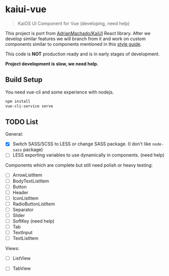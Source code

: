 # kaiui-vue

> KaiOS UI Component for Vue (developing, need help)

This project is port from [AdrianMachado/KaiUI](https://github.com/AdrianMachado/KaiUI) React library. After we develop similar features we will branch from it and work on custom components similar to components mentioned in this [style guide](https://developer.kaiostech.com/design-guide/ui-component).

This code is **NOT** production ready and is in early stages of development.

**Project development is slow, we need help.**

## Build Setup
You need vue-cli and some experience with nodejs.
``` bash
npm install
vue-cli-service serve
```

## TODO List

General:
- [x] Switch SASS/SCSS to LESS or change SASS package. (I don't like `node-sass` package)
- [ ] LESS exporting variables to use dynamically in components. (need help)

Components which are complete but still need polish or heavy testing:
- [ ] ArrowListItem
- [ ] BodyTextListItem
- [ ] Button
- [ ] Header 
- [ ] IconListItem
- [ ] RadioButtonListItem
- [ ] Separator
- [ ] Slider
- [ ] SoftKey (need help)
- [ ] Tab
- [ ] TextInput
- [ ] TextListItem

Views:
- [ ] ListView
- [ ] TabView


